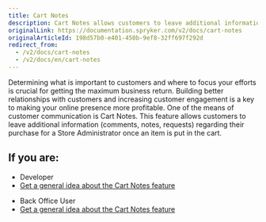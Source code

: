 ```yaml
---
title: Cart Notes
description: Cart Notes allows customers to leave additional information regarding their purchase for a Store Administrator once an item is put in the cart.
originalLink: https://documentation.spryker.com/v2/docs/cart-notes
originalArticleId: 198d57b0-e401-450b-9ef8-32ff697f292d
redirect_from:
  - /v2/docs/cart-notes
  - /v2/docs/en/cart-notes
---
```


Determining what is important to customers and where to focus your efforts is crucial for getting the maximum business return. Building better relationships with customers and increasing customer engagement is a key to making your online presence more profitable. One of the means of customer communication is Cart Notes. This feature allows customers to leave additional information (comments, notes, requests) regarding their purchase for a Store Administrator once an item is put in the cart.

## If you are:

<div class="mr-container">
    <div class="mr-list-container">
        <!-- col1 -->
        <div class="mr-col">
            <ul class="mr-list mr-list-green">
                <li class="mr-title">Developer</li>
                <li><a href="https://documentation.spryker.com/v2/docs/cart-notes-overview" class="mr-link">Get a general idea about the Cart Notes feature</a></li>
                <!-- <li><a href="https://documentation.spryker.com/v2/docs/cart-note" class="mr-link">Module Guide: CartNote</a></li>
                <li><a href="https://documentation.spryker.com/v2/docs/cart-note-widget" class="mr-link">Module Guide: CartNoteWidget</a></li>
                <li><a href="https://documentation.spryker.com/v2/docs/cart-note-product-bundle-connector" class="mr-link">Module Guide: CartNoteProductBundleConnector</a></li> -->
            </ul>
        </div>
        <!-- col2 -->
        <div class="mr-col">
            <ul class="mr-list mr-list-blue">
                <li class="mr-title"> Back Office User</li>
                <li><a href="https://documentation.spryker.com/v2/docs/cart-notes-overview" class="mr-link">Get a general idea about the Cart Notes feature</a></li>
            </ul>
        </div>
    </div>
</div>
